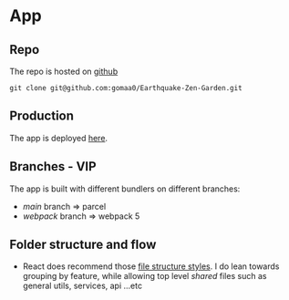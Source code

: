 # App 

## Repo

The repo is hosted on [github](https://github.com/gomaa0/Earthquake-Zen-Garden)

`git clone git@github.com:gomaa0/Earthquake-Zen-Garden.git`

## Production

The app is deployed [here](https://unruffled-yalow-bc0888.netlify.app/). 


## Branches - VIP

The app is built with different bundlers on different branches:

- *main* branch => parcel
- *webpack* branch => webpack 5

## Folder structure and flow

- React does recommend those
  [file structure styles](https://reactjs.org/docs/faq-structure.html). I do
  lean towards grouping by feature, while allowing top level *shared* files such as
  general utils, services, api ...etc
